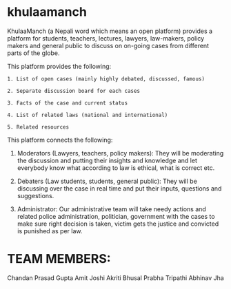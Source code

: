 khulaamanch
===========

KhulaaManch (a Nepali word which means an open platform) provides a platform for students, teachers, lectures, lawyers, law-makers, policy makers and general public to discuss on on-going cases from different parts of the globe.

This platform provides the following:

    1. List of open cases (mainly highly debated, discussed, famous)
    
    2. Separate discussion board for each cases
    
    3. Facts of the case and current status

    4. List of related laws (national and international)

    5. Related resources

This platform connects the following:

   1. Moderators (Lawyers, teachers, policy makers):  They will be moderating the discussion and putting their insights and knowledge and let everybody know what according to law is ethical, what is correct etc.

   2. Debaters (Law students, students, general public): They will be discussing over the case in real time and put their inputs, questions and suggestions.

   3. Administrator: Our administrative team will take needy actions and related police administration, politician, government with the cases to make sure right decision is taken, victim gets the justice and convicted is punished as per law.

TEAM MEMBERS:
===========

Chandan Prasad Gupta
Amit Joshi
Akriti Bhusal
Prabha Tripathi
Abhinav Jha
